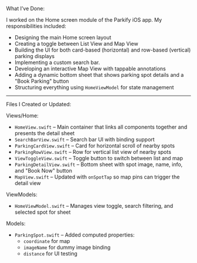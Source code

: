 What I’ve Done:

I worked on the Home screen module of the Parkify iOS app. My responsibilities included:

- Designing the main Home screen layout
- Creating a toggle between List View and Map View
- Building the UI for both card-based (horizontal) and row-based (vertical) parking displays
- Implementing a custom search bar.
- Developing an interactive Map View with tappable annotations
- Adding a dynamic bottom sheet that shows parking spot details and a "Book Parking" button
- Structuring everything using `HomeViewModel` for state management

---

Files I Created or Updated:

Views/Home:

- `HomeView.swift` – Main container that links all components together and presents the detail sheet
- `SearchBarView.swift` – Search bar UI with binding support
- `ParkingCardView.swift` – Card for horizontal scroll of nearby spots
- `ParkingRowView.swift` – Row for vertical list view of nearby spots
- `ViewToggleView.swift` – Toggle button to switch between list and map
- `ParkingDetailView.swift` – Bottom sheet with spot image, name, info, and "Book Now" button
- `MapView.swift` – Updated with `onSpotTap` so map pins can trigger the detail view

ViewModels:

- `HomeViewModel.swift` – Manages view toggle, search filtering, and selected spot for sheet

Models:

- `ParkingSpot.swift` – Added computed properties:
    - `coordinate` for map
    - `imageName` for dummy image binding
    - `distance` for UI testing
